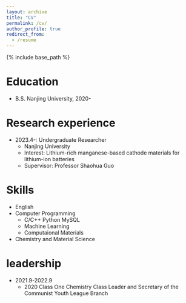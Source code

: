 ```yaml
---
layout: archive
title: "CV"
permalink: /cv/
author_profile: true
redirect_from:
  - /resume
---
```


{% include base_path %}

Education
======
* B.S. Nanjing University, 2020-

Research experience
======
* 2023.4-: Undergraduate Researcher
  * Nanjing University
  * Interest: Lithium-rich manganese-based cathode materials for lithium-ion batteries
  * Supervisor: Professor Shaohua Guo


Skills
======
* English
* Computer Programming
  * C/C++ Python MySQL
  * Machine Learning
  * Computaional Materials
* Chemistry and Material Science


leadership
======
* 2021.9-2022.9
  * 2020 Class One Chemistry Class Leader and Secretary of the Communist Youth League Branch
